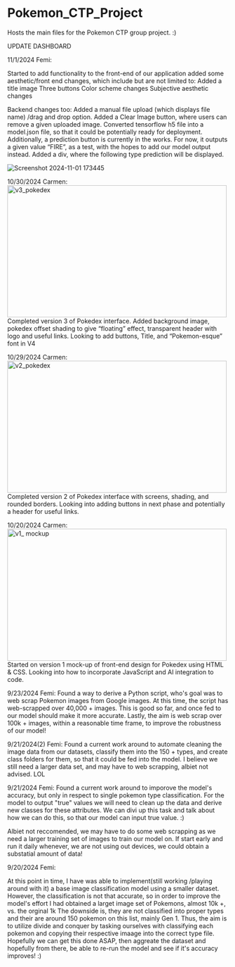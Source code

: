 # Pokemon_CTP_Project
Hosts the main files for the Pokemon CTP  group project. :)

UPDATE DASHBOARD


11/1/2024 Femi:

Started to add functionality to the front-end of our application added some aesthetic/front end changes, which include but are not limited to:
Added a title image
Three buttons
Color scheme changes
Subjective aesthetic changes

Backend changes too:
Added a manual file upload (which displays file name) /drag and drop option. 
Added a Clear Image button, where users can remove a given uploaded image.
Converted tensorflow h5 file into a model.json file, so that it could be potentially ready for deployment.
Additionally, a prediction button is currently in the works. For now, it outputs a given value “FIRE”, as a test, with the hopes to add our model output instead. 
Added a div, where the following type prediction will be displayed.

![Screenshot 2024-11-01 173445](https://github.com/user-attachments/assets/fb49dbb7-7709-45ab-82e7-b4f9a4096492)




10/30/2024 Carmen:
<br>
<img width="500" height="300" alt="v3_pokedex" src="https://github.com/user-attachments/assets/3d12b992-240c-4120-9143-24ebd1600015">
<br>
Completed version 3 of Pokedex interface. Added background image, pokedex offset shading to give “floating” effect, transparent header with logo and useful links.
Looking to add buttons, Title, and “Pokemon-esque” font in V4

10/29/2024 Carmen:
<br>
<img width="500" height="300" alt="v2_pokedex" src="https://github.com/user-attachments/assets/bd33aa2d-faa8-457e-8dc2-704d005810d6">
<br>
Completed version 2 of Pokedex interface with screens, shading, and rounded borders. Looking into adding buttons in next phase and potentially a header for useful links.

10/20/2024 Carmen:
<br>
<img width="500" height="300" alt="v1_ mockup" src="https://github.com/user-attachments/assets/c69ffd4c-792a-41b5-b0eb-b4dd8601e902">
<br>
Started on version 1 mock-up of front-end design for Pokedex using HTML & CSS. Looking into how to incorporate JavaScript and AI integration to code. 

9/23/2024 Femi: 
Found a way to derive a Python script, who's goal was to web scrap Pokemon images from Google images. At this time, the script has web-scrapped over 40,000 + images. This is good so far, and once fed to our model
should make it more accurate. Lastly, the aim is web scrap over 100k + images, within a reasonable time frame, to improve the robustness of our model!

9/21/2024(2) Femi:
Found a current work around to automate cleaning the image data from our datasets, classify them into the 150 + types, and create class folders for them, so that it could be fed into the model.
I believe we still need a larger data set, and may have to web scrapping, albiet not advised. LOL


9/21/2024 Femi:
Found a current work around to imporove the model's accuracy, but only in respect to single pokemon type classification. 
For the model to output "true" values we will need to clean up the data and derive new classes for these attributes. We can divi up this task
and talk about how we can do this, so that our model can input true value. :)

Albiet not reccomended, we may have to do some web scrapping as we need a larger training set of images to train our model on.
If start early and run it daily whenever, we are not using out devices, we could obtain a substatial amount of data!






9/20/2024 Femi:


At this point in time, I have was able to implement(still working /playing around with it) a base image classification model using a smaller dataset.
However, the classification is not that accurate, so in order to improve the model's effort I had obtained a larget image set of Pokemons, almost 10k +, vs. the orginal 1k
The downside is, they are not classified into proper types and their are around 150 pokemon on this list, mainly Gen 1.
Thus, the aim is to utilize divide and conquer by tasking ourselves with classifying each pokemon and copying their respective imaage into the correct type file.
Hopefully we can get this done ASAP, then aggreate the dataset and hopefully from there, be able to re-run the model and see if it's accuracy improves! :)

